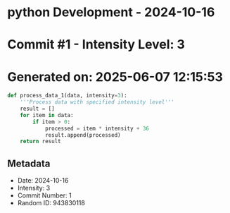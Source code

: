 ﻿# python Development - 2024-10-16
# Commit #1 - Intensity Level: 3
# Generated on: 2025-06-07 12:15:53
```python
def process_data_1(data, intensity=3):
    '''Process data with specified intensity level'''
    result = []
    for item in data:
        if item > 0:
            processed = item * intensity + 36
            result.append(processed)
    return result
```
## Metadata
- Date: 2024-10-16
- Intensity: 3
- Commit Number: 1
- Random ID: 943830118
